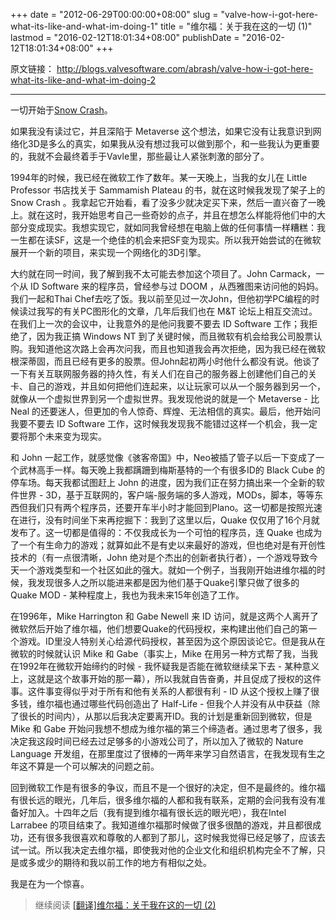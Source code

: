 +++
date = "2012-06-29T00:00:00+08:00"
slug = "valve-how-i-got-here-what-its-like-and-what-im-doing-1"
title = "维尔福：关于我在这的一切 (1)"
lastmod = "2016-02-12T18:01:34+08:00"
publishDate = "2016-02-12T18:01:34+08:00"
+++

原文链接： <http://blogs.valvesoftware.com/abrash/valve-how-i-got-here-what-its-like-and-what-im-doing-2>

***

一切开始于[Snow Crash](http://en.wikipedia.org/wiki/Snow_Crash)。

如果我没有读过它，并且深陷于 Metaverse 这个想法，如果它没有让我意识到网络化3D是多么的真实，如果我从没有想过我可以做到那个，和一些我认为更重要的，我就不会最终着手于Vavle里，那些最让人紧张刺激的部分了。

1994年的时候，我已经在微软工作了数年。某一天晚上，当我的女儿在 Little Professor 书店找关于 Sammamish Plateau 的书，就在这时候我发现了架子上的 Snow Crash 。我拿起它开始看，看了没多少就决定买下来，然后一直兴奋了一晚上。就在这时，我开始思考自己一些奇妙的点子，并且在想怎么样能将他们中的大部分变成现实。我想实现它，就如同我曾经想在电脑上做的任何事情一样糟糕：我一生都在读SF，这是一个绝佳的机会来把SF变为现实。所以我开始尝试的在微软展开一个新的项目，来实现一个网络化的3D引擎。

大约就在同一时间，我了解到我不太可能去参加这个项目了。John Carmack，一个从 ID Software 来的程序员，曾经参与过 DOOM ，从西雅图来访问他的妈妈。我们一起和Thai Chef去吃了饭。我以前至见过一次John，但他初学PC编程的时候读过我写的有关PC图形化的文章，几年后我们也在 M&T 论坛上相互交流过。在我们上一次的会议中，让我意外的是他问我要不要去 ID Software 工作；我拒绝了，因为我正搞 Windows NT 到了关键时候，而且微软有机会给我公司股票认购。我知道他这次路上会再次问我，而且也知道我会再次拒绝，因为我已经在微软根深蒂固，而且已经有更多的股票。但John起初两小时他什么都没有说。他谈了一下有关互联网服务器的持久性，有关人们在自己的服务器上创建他们自己的关卡、自己的游戏，并且如何把他们连起来，以让玩家可以从一个服务器到另一个，就像从一个虚拟世界到另一个虚拟世界。我发现他说的就是一个 Metaverse - 比 Neal 的还要迷人，但更加的令人惊奇、辉煌、无法相信的真实。最后，他开始问我要不要去 ID Software 工作，这时候我发现我不能错过这样一个机会，我一定要将那个未来变为现实。

和 John 一起工作，就感觉像《骇客帝国》中，Neo被插了管子以后一下变成了一个武林高手一样。每天晚上我都蹒跚到梅斯基特的一个有很多ID的 Black Cube 的停车场。每天我都试图赶上 John 的进度，因为我们正在努力搞出来一个全新的软件世界 - 3D，基于互联网的，客户端-服务端的多人游戏，MODs，脚本，等等东西但我们只有两个程序员，还要开车半小时才能回到Plano。这一切都是按照光速在进行，没有时间坐下来再挖掘下：我到了这里以后，Quake 仅仅用了16个月就发布了。这一切都是值得的：不仅我成长为一个可怕的程序员，连 Quake 也成为了一个有生命力的游戏；就算如此不是有史以来最好的游戏，但也绝对是有开创性技术的（有一点很清晰，John 绝对是个杰出的创新者执行者），一个游戏导致今天一个游戏类型和一个社区如此的强大。就如一个例子，当我刚开始进维尔福的时候，我发现很多人之所以能进来都是因为他们基于Quake引擎只做了很多的 Quake MOD - 某种程度上，我也为我未来15年创造了工作。

在1996年，Mike Harrington 和 Gabe Newell 来 ID 访问，就是这两个人离开了微软然后开始了维尔福，他们想要Quake的代码授权，来构建出他们自己的第一个游戏。ID里没人特别关心给源代码授权，甚至因为这个原因谈论它。但是我从在微软的时候就认识 Mike 和 Gabe（事实上，Mike 在用另一种方式帮了我，当我在1992年在微软开始缔约的时候 - 我怀疑我是否能在微软继续呆下去 - 某种意义上，这就是这个故事开始的那一幕），所以我就自告奋勇，并且促成了授权的这件事。这件事变得似乎对于所有和他有关系的人都很有利 - ID 从这个授权上赚了很多钱，维尔福也通过哪些代码创造出了 Half-Life - 但我个人并没有从中获益（除了很长的时间内），从那以后我决定要离开ID。我的计划是重新回到微软，但是 Mike 和 Gabe 开始问我想不想成为维尔福的第三个缔造者。通过思考了很多，我决定我这段时间已经去过足够多的小游戏公司了，所以加入了微软的 Nature Language 开发组，在那里度过了很棒的一两年来学习自然语言，在我发现有生之年这不算是一个可以解决的问题之前。

回到微软工作是有很多的争议，而且不是一个很好的决定，但不是最终的。维尔福有很长远的眼光，几年后，很多维尔福的人都和我有联系，定期的会问我有没有准备好加入。十四年之后（我有提到维尔福有很长远的眼光吧），我在Intel Larrabee 的项目结束了。我知道维尔福那时候做了很多很酷的游戏，并且都很成功，还有很多我很喜欢和尊敬的人都到了那儿，这时候我觉得已经足够了，应该去试一试。所以我决定去维尔福，即使我对他的企业文化和组织机构完全不了解，只是或多或少的期待和我以前工作的地方有相似之处。

我是在为一个惊喜。

> 继续阅读 [[翻译]维尔福：关于我在这的一切 (2)](https://blog.francistm.com/entries/valve-how-i-got-here-what-its-like-and-what-im-doing-2)
